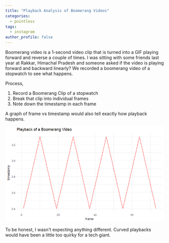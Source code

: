 ```yaml
---
title: "Playback Analysis of Boomerang Videos"
categories:
  - pointless
tags:
  - instagram
author_profile: false
---
```


Boomerang video is a 1-second video clip that is turned into a GIF playing forward and reverse a couple of times. I was sitting with some friends last year at Rakkar, Himachal Pradesh and someone asked if the video is playing forward and backward linearly? We recorded a boomerang video of a stopwatch to see what happens.

Process,
1. Record a Boomerang Clip of a stopwatch
2. Break that clip into individual frames
3. Note down the timestamp in each frame

A graph of frame vs timestamp would also tell exactly how playback happens.

![Playback of a Boomerang Video](/images/boomerang-playback.png)

To be honest, I wasn't expecting anything different. Curved playbacks would have been a little too quirky for a tech giant.